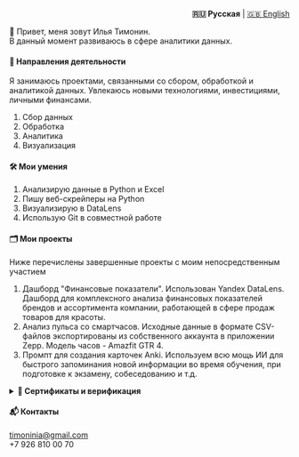<p align="right">
  <strong>🇷🇺 Русская</strong> | <a href="./README.en.md">🇬🇧 English</a>
</p>

👋 Привет, меня зовут Илья Тимонин.                         
В данный момент развиваюсь в сфере аналитики данных.

#### 🎯 Направления деятельности
Я занимаюсь проектами, связанными со сбором, обработкой и аналитикой данных. Увлекаюсь новыми технологиями, инвестициями, личными финансами.  
1. Сбор данных  
2. Обработка  
3. Аналитика  
4. Визуализация  

#### 🛠️ Мои умения
1. Анализирую данные в Python и Excel  
2. Пишу веб-скрейперы на Python  
3. Визуализирую в DataLens  
4. Использую Git в совместной работе  


#### 🗂️ Мои проекты
Ниже перечислены завершенные проекты с моим непосредственным участием

1. Дашборд "Финансовые показатели". Использован Yandex DataLens. Дашборд для комплексного анализа финансовых показателей брендов и ассортимента компании, работающей в сфере продаж товаров для красоты.  
2. Анализ пульса со смартчасов. Исходные данные в формате CSV-файлов экспортированы из собственного аккаунта в приложении Zepp. Модель часов - Amazfit GTR 4.  
3. Промпт для создания карточек Anki. Используем всю мощь ИИ для быстрого запоминания новой информации во время обучения, при подготовке к экзамену, собеседованию и т.д.  

 <details>
<summary> <strong> 📜 Сертификаты и верификация</strong></summary>

  - Аналитик данных — karpov.courses (июнь 2025). [Проверить](https://lab.karpov.courses/certificate/45981a77-fa7f-49ef-8cf3-ebfa6c1d9a9e/)  
  - Оконные функции SQL — Stepik (август 2025). [Проверить](https://stepik.org/cert/2943572)
  - Excel Power Query и Pivot (+Power BI) — Stepik (июль 2025). [Проверить](https://stepik.org/cert/2938659)

</details>

#### 📬 Контакты
timoninia@gmail.com  
+7 926 810 00 70
